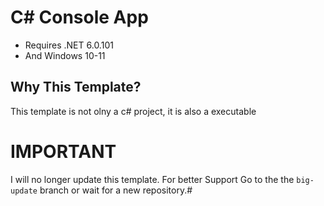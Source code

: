# C# Console App

- Requires .NET 6.0.101
- And Windows 10-11

## Why This Template?

This template is not olny a c# project, it is also a executable 

# **IMPORTANT** 

I will no longer update this template. For better Support Go to the the `big-update` branch or wait for a new repository.#
